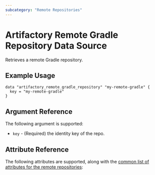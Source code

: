 ```yaml
---
subcategory: "Remote Repositories"
---
```

# Artifactory Remote Gradle Repository Data Source

Retrieves a remote Gradle repository.

## Example Usage

```hcl
data "artifactory_remote_gradle_repository" "my-remote-gradle" {
  key = "my-remote-gradle"
}
```

## Argument Reference

The following argument is supported:

* `key` - (Required) the identity key of the repo.

## Attribute Reference

The following attributes are supported, along with the [common list of attributes for the remote repositories](remote.md):
